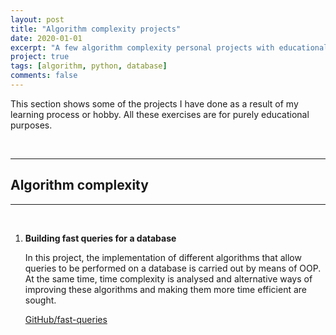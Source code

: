 ```yaml
---
layout: post
title: "Algorithm complexity projects"
date: 2020-01-01
excerpt: "A few algorithm complexity personal projects with educational purpose."
project: true
tags: [algorithm, python, database]
comments: false
---
```


This section shows some of the projects I have done as a result of my learning process or hobby. All these exercises are for purely educational purposes.

<br>

***

## Algorithm complexity

***

<br>

1. **Building fast queries for a database**

    In this project, the implementation of different algorithms that allow queries to be performed on a database is carried out by means of OOP. At the same time, time complexity is analysed and alternative ways of improving these algorithms and making them more time efficient are sought.

    <div markdown="0"><a href="https://github.com/cadovid/fast-queries" class="btn">GitHub/fast-queries</a></div>
